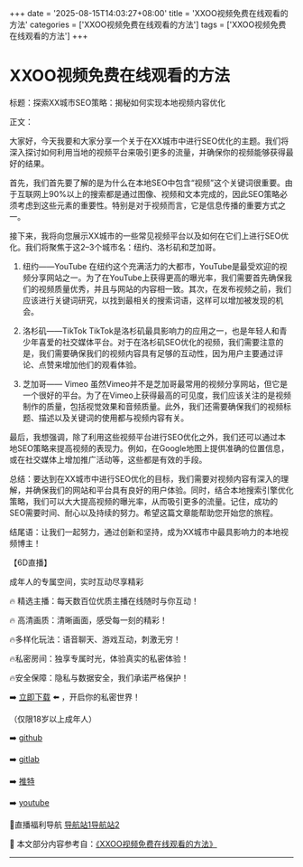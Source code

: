 +++
date = '2025-08-15T14:03:27+08:00'
title = 'XXOO视频免费在线观看的方法'
categories = ['XXOO视频免费在线观看的方法']
tags = ['XXOO视频免费在线观看的方法']
+++

# XXOO视频免费在线观看的方法

标题：探索XX城市SEO策略：揭秘如何实现本地视频内容优化

正文：

大家好，今天我要和大家分享一个关于在XX城市中进行SEO优化的主题。我们将深入探讨如何利用当地的视频平台来吸引更多的流量，并确保你的视频能够获得最好的结果。

首先，我们首先要了解的是为什么在本地SEO中包含“视频”这个关键词很重要。由于互联网上90%以上的搜索都是通过图像、视频和文本完成的，因此SEO策略必须考虑到这些元素的重要性。特别是对于视频而言，它是信息传播的重要方式之一。

接下来，我将向您展示XX城市的一些常见视频平台以及如何在它们上进行SEO优化。我们将聚焦于这2–3个城市名：纽约、洛杉矶和芝加哥。

1. 纽约——YouTube
   在纽约这个充满活力的大都市，YouTube是最受欢迎的视频分享网站之一。为了在YouTube上获得更高的曝光率，我们需要首先确保我们的视频质量优秀，并且与网站的内容相一致。其次，在发布视频之前，我们应该进行关键词研究，以找到最相关的搜索词语，这样可以增加被发现的机会。

2. 洛杉矶——TikTok
   TikTok是洛杉矶最具影响力的应用之一，也是年轻人和青少年喜爱的社交媒体平台。对于在洛杉矶SEO优化的视频，我们需要注意的是，我们需要确保我们的视频内容具有足够的互动性，因为用户主要通过评论、点赞来增加他们的观看体验。

3. 芝加哥—— Vimeo
   虽然Vimeo并不是芝加哥最常用的视频分享网站，但它是一个很好的平台。为了在Vimeo上获得最高的可见度，我们应该关注的是视频制作的质量，包括视觉效果和音频质量。此外，我们还需要确保我们的视频标题、描述以及关键词的使用都与视频内容有关。

最后，我想强调，除了利用这些视频平台进行SEO优化之外，我们还可以通过本地SEO策略来提高视频的表现力。例如，在Google地图上提供准确的位置信息，或在社交媒体上增加推广活动等，这些都是有效的手段。

总结：要达到在XX城市中进行SEO优化的目标，我们需要对视频内容有深入的理解，并确保我们的网站和平台具有良好的用户体验。同时，结合本地搜索引擎优化策略，我们可以大大提高视频的曝光率，从而吸引更多的流量。记住，成功的SEO需要时间、耐心以及持续的努力。希望这篇文章能帮助您开始您的旅程。

结尾语：让我们一起努力，通过创新和坚持，成为XX城市中最具影响力的本地视频博主！

【6D直播】

 成年人的专属空间，实时互动尽享精彩

🔥 精选主播：每天数百位优质主播在线随时与你互动！

🔥 高清画质：清晰画面，感受每一刻的精彩！

🔥多样化玩法：语音聊天、游戏互动，刺激无穷！

🔥私密房间：独享专属时光，体验真实的私密体验！

🔥安全保障：隐私与数据安全，我们承诺严格保护！

➡️ [立即下载](https://down123.s3.ap-east-1.amazonaws.com/down/down.html?channelCode=blog) ⬅️ ，开启你的私密世界！

 （仅限18岁以上成年人）

➡️ [github](https://aldult-live.github.io/)

➡️ [gitlab](https://seo-09598d.gitlab.io/)

➡️ [推特](https://x.com/wegame33)

➡️ [youtube](https://www.youtube.com/@6Dlive)

🔞直播福利导航   [导航站1](https://webstack-86085a.gitlab.io/)[导航站2](https://onlygit123-2.github.io/)

📘 本文部分内容参考自：[《XXOO视频免费在线观看的方法》](https://webstack-hugo-12.pages.dev/)

---
